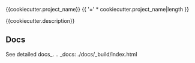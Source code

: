 {{cookiecutter.project_name}}
{{ '=' * cookiecutter.project_name|length }}

{{cookiecutter.description}}

Docs
-----
See detailed docs_.
.. _docs: ./docs/_build/index.html

